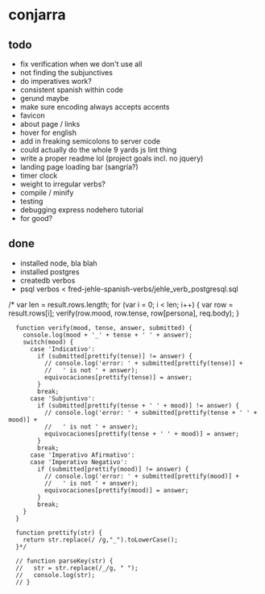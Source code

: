 # conjarra

## todo
- fix verification when we don't use all
- not finding the subjunctives
- do imperatives work?
- consistent spanish within code
- gerund maybe
- make sure encoding always accepts accents
- favicon
- about page / links
- hover for english
- add in freaking semicolons to server code
- could actually do the whole 9 yards js lint thing
- write a proper readme lol (project goals incl. no jquery)
- landing page loading bar (sangría?)
- timer clock
- weight to irregular verbs?
- compile / minify
- testing
- debugging express nodehero tutorial
- for good?

## done
- installed node, bla blah
- installed postgres
- createdb verbos
- psql verbos < fred-jehle-spanish-verbs/jehle_verb_postgresql.sql



/*
      var len = result.rows.length;
      for (var i = 0; i < len; i++) {
        var row = result.rows[i];
        verify(row.mood, row.tense, row[persona], req.body);
      }

      function verify(mood, tense, answer, submitted) {
        console.log(mood + '_' + tense + ' ' + answer);
        switch(mood) {
          case 'Indicativo':
            if (submitted[prettify(tense)] != answer) {
              // console.log('error: ' + submitted[prettify(tense)] + 
              //   ' is not ' + answer);
              equivocaciones[prettify(tense)] = answer;
            }
            break;
          case 'Subjuntivo':
            if (submitted[prettify(tense + ' ' + mood)] != answer) {
              // console.log('error: ' + submitted[prettify(tense + ' ' + mood)] + 
              //   ' is not ' + answer);
              equivocaciones[prettify(tense + ' ' + mood)] = answer;
            }
            break;
          case 'Imperativo Afirmativo':
          case 'Imperativo Negativo':
            if (submitted[prettify(mood)] != answer) {
              // console.log('error: ' + submitted[prettify(mood)] + 
              //   ' is not ' + answer);
              equivocaciones[prettify(mood)] = answer;
            }
            break;
        }
      }

      function prettify(str) {
        return str.replace(/ /g,"_").toLowerCase();
      }*/

      // function parseKey(str) {
      //   str = str.replace(/_/g, " ");
      //   console.log(str);
      // }